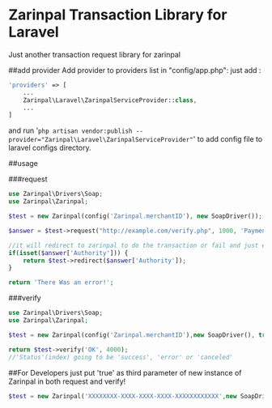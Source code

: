# Zarinpal Transaction Library for Laravel
Just another transaction request library for zarinpal

##add provider
Add provider to providers list in "config/app.php":
just add :
```php
'providers' => [
    ...
    Zarinpal\Laravel\ZarinpalServiceProvider::class,
    ...
]
```
and run
'`php artisan vendor:publish --provider="Zarinpal\Laravel\ZarinpalServiceProvider"`'
to add config file to laravel configs directory.

##usage

###request
```php
use Zarinpal\Drivers\Soap;
use Zarinpal\Zarinpal;

$test = new Zarinpal(config('Zarinpal.merchantID'), new SoapDriver());

$answer = $test->request("http://example.com/verify.php", 1000, 'Payment Description');

//it will redirect to zarinpal to do the transaction or fail and just echo the errors.
if(isset($answer['Authority'])) {
    return $test->redirect($answer['Authority']);
}

return 'There Was an error!';
```

###verify
```php
use Zarinpal\Drivers\Soap;
use Zarinpal\Zarinpal;

$test = new Zarinpal(config('Zarinpal.merchantID'),new SoapDriver(), true);

return $test->verify('OK', 4000);
//'Status'(index) going to be 'success', 'error' or 'canceled'
```

##For Developers
just put 'true' as third parameter of new instance of Zarinpal in both request and verify!

```php
$test = new Zarinpal('XXXXXXXX-XXXX-XXXX-XXXX-XXXXXXXXXXXX',new SoapDriver(), true);
```
